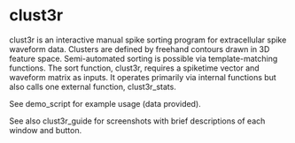 # clust3r
clust3r is an interactive manual spike sorting program for extracellular spike waveform data. Clusters are defined by freehand contours drawn in 3D feature space. Semi-automated sorting is possible via template-matching functions. The sort function, clust3r, requires a spiketime vector and waveform matrix as inputs. It operates primarily via internal functions but also calls one external function, clust3r_stats. 

See demo_script for example usage (data provided). 

See also clust3r_guide for screenshots with brief descriptions of each window and button.

